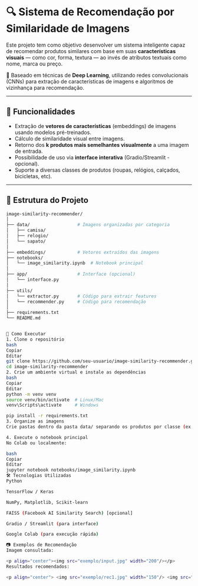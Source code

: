# 🔍 Sistema de Recomendação por Similaridade de Imagens

Este projeto tem como objetivo desenvolver um sistema inteligente capaz de recomendar produtos similares com base 
em suas **características visuais** — como cor, forma, textura — ao invés de atributos textuais como nome, marca ou preço.  

🧠 Baseado em técnicas de **Deep Learning**, utilizando redes convolucionais (CNNs) para extração de características
de imagens e algoritmos de vizinhança para recomendação.

---

## 📌 Funcionalidades

- Extração de **vetores de características** (embeddings) de imagens usando modelos pré-treinados.
- Cálculo de similaridade visual entre imagens.
- Retorno dos **k produtos mais semelhantes visualmente** a uma imagem de entrada.
- Possibilidade de uso via **interface interativa** (Gradio/Streamlit - opcional).
- Suporte a diversas classes de produtos (roupas, relógios, calçados, bicicletas, etc).

---

## 📁 Estrutura do Projeto

```bash
image-similarity-recommender/
│
├── data/                  # Imagens organizadas por categoria
│   ├── camisa/
│   ├── relogio/
│   └── sapato/
│
├── embeddings/            # Vetores extraídos das imagens
├── notebooks/
│   └── image_similarity.ipynb  # Notebook principal
│
├── app/                   # Interface (opcional)
│   └── interface.py
│
├── utils/
│   └── extractor.py       # Código para extrair features
│   └── recommender.py     # Código para recomendação
│
├── requirements.txt
└── README.md


🚀 Como Executar
1. Clone o repositório
bash
Copiar
Editar
git clone https://github.com/seu-usuario/image-similarity-recommender.git
cd image-similarity-recommender
2. Crie um ambiente virtual e instale as dependências
bash
Copiar
Editar
python -m venv venv
source venv/bin/activate  # Linux/Mac
venv\Scripts\activate     # Windows

pip install -r requirements.txt
3. Organize as imagens
Crie pastas dentro da pasta data/ separando os produtos por classe (ex: camisa, relogio, sapato, etc).

4. Execute o notebook principal
No Colab ou localmente:

bash
Copiar
Editar
jupyter notebook notebooks/image_similarity.ipynb
🛠 Tecnologias Utilizadas
Python

TensorFlow / Keras

NumPy, Matplotlib, Scikit-learn

FAISS (Facebook AI Similarity Search) [opcional]

Gradio / Streamlit (para interface)

Google Colab (para execução rápida)

📷 Exemplos de Recomendação
Imagem consultada:

<p align="center"><img src="exemplo/input.jpg" width="200"/></p>
Resultados recomendados:

<p align="center"> <img src="exemplo/rec1.jpg" width="150"/> <img src="exemplo/rec2.jpg" width="150"/> <img src="exemplo/rec3.jpg" width="150"/> </p>
